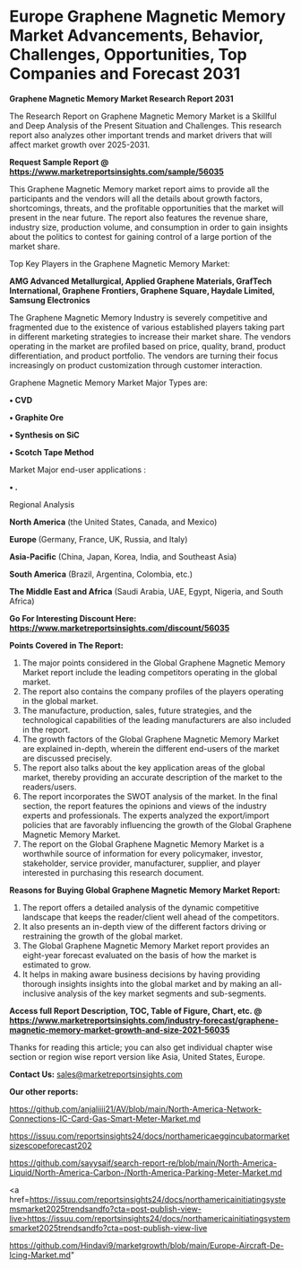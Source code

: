 # Europe Graphene Magnetic Memory Market Advancements, Behavior, Challenges, Opportunities, Top Companies and Forecast 2031

<strong>Graphene Magnetic Memory Market Research Report 2031</strong>

The Research Report on Graphene Magnetic Memory Market is a Skillful and Deep Analysis of the Present Situation and Challenges. This research report also analyzes other important trends and market drivers that will affect market growth over 2025-2031.

<strong>Request Sample Report @ <a href=https://www.marketreportsinsights.com/sample/56035>https://www.marketreportsinsights.com/sample/56035</a></strong>

This Graphene Magnetic Memory market report aims to provide all the participants and the vendors will all the details about growth factors, shortcomings, threats, and the profitable opportunities that the market will present in the near future. The report also features the revenue share, industry size, production volume, and consumption in order to gain insights about the politics to contest for gaining control of a large portion of the market share.

Top Key Players in the Graphene Magnetic Memory Market:

<strong>AMG Advanced Metallurgical, Applied Graphene Materials, GrafTech International, Graphene Frontiers, Graphene Square, Haydale Limited, Samsung Electronics</strong>

The Graphene Magnetic Memory Industry is severely competitive and fragmented due to the existence of various established players taking part in different marketing strategies to increase their market share. The vendors operating in the market are profiled based on price, quality, brand, product differentiation, and product portfolio. The vendors are turning their focus increasingly on product customization through customer interaction.

Graphene Magnetic Memory Market Major Types are:

<strong>• CVD

• Graphite Ore

• Synthesis on SiC

• Scotch Tape Method</strong>

Market Major end-user applications :

<strong>• .</strong>

Regional Analysis

</u><strong><b>North America</b></strong> (the United States, Canada, and Mexico)

<strong><b>Europe </b></strong>(Germany, France, UK, Russia, and Italy)

<strong><b>Asia-Pacific</b></strong> (China, Japan, Korea, India, and Southeast Asia)

<strong><b>South America</b></strong> (Brazil, Argentina, Colombia, etc.)

<strong><b>The Middle East and Africa</b></strong> (Saudi Arabia, UAE, Egypt, Nigeria, and South Africa)

<strong>Go For Interesting Discount Here: <a href=https://www.marketreportsinsights.com/discount/56035>https://www.marketreportsinsights.com/discount/56035</a></strong>

<strong>Points Covered in The Report:</strong>
<ol>
  <li>The major points considered in the Global Graphene Magnetic Memory Market report include the leading competitors operating in the global market.</li>
  <li>The report also contains the company profiles of the players operating in the global market.</li>
  <li>The manufacture, production, sales, future strategies, and the technological capabilities of the leading manufacturers are also included in the report.</li>
  <li>The growth factors of the Global Graphene Magnetic Memory Market are explained in-depth, wherein the different end-users of the market are discussed precisely.</li>
  <li>The report also talks about the key application areas of the global market, thereby providing an accurate description of the market to the readers/users.</li>
  <li>The report incorporates the SWOT analysis of the market. In the final section, the report features the opinions and views of the industry experts and professionals. The experts analyzed the export/import policies that are favorably influencing the growth of the Global Graphene Magnetic Memory Market.</li>
  <li>The report on the Global Graphene Magnetic Memory Market is a worthwhile source of information for every policymaker, investor, stakeholder, service provider, manufacturer, supplier, and player interested in purchasing this research document.</li>
</ol>
<strong>Reasons for Buying Global Graphene Magnetic Memory Market Report:</strong>

<ol>
  <li>The report offers a detailed analysis of the dynamic competitive landscape that keeps the reader/client well ahead of the competitors.</li>
  <li>It also presents an in-depth view of the different factors driving or restraining the growth of the global market.</li>
  <li>The Global Graphene Magnetic Memory Market report provides an eight-year forecast evaluated on the basis of how the market is estimated to grow.</li>
  <li>It helps in making aware business decisions by having providing thorough insights insights into the global market and by making an all-inclusive analysis of the key market segments and sub-segments.</li>
</ol>
<strong>Access full Report Description, TOC, Table of Figure, Chart, etc. @ <a href=https://www.marketreportsinsights.com/industry-forecast/graphene-magnetic-memory-market-growth-and-size-2021-56035>https://www.marketreportsinsights.com/industry-forecast/graphene-magnetic-memory-market-growth-and-size-2021-56035</a></strong>


Thanks for reading this article; you can also get individual chapter wise section or region wise report version like Asia, United States, Europe.

<strong>Contact Us:</strong>
sales@marketreportsinsights.com

<strong>Our other reports:</strong>

<a href=https://github.com/anjaliiii21/AV/blob/main/North-America-Network-Connections-IC-Card-Gas-Smart-Meter-Market.md>https://github.com/anjaliiii21/AV/blob/main/North-America-Network-Connections-IC-Card-Gas-Smart-Meter-Market.md</a>

<a href=https://issuu.com/reportsinsights24/docs/northamericaeggincubatormarketsizescopeforecast202>https://issuu.com/reportsinsights24/docs/northamericaeggincubatormarketsizescopeforecast202</a>

<a href=https://github.com/sayysaif/search-report-re/blob/main/North-America-Liquid/North-America-Carbon-/North-America-Parking-Meter-Market.md>https://github.com/sayysaif/search-report-re/blob/main/North-America-Liquid/North-America-Carbon-/North-America-Parking-Meter-Market.md</a>

<a href=https://issuu.com/reportsinsights24/docs/northamericainitiatingsystemsmarket2025trendsandfo?cta=post-publish-view-live>https://issuu.com/reportsinsights24/docs/northamericainitiatingsystemsmarket2025trendsandfo?cta=post-publish-view-live</a>

<a href=https://github.com/Hindavi9/marketgrowth/blob/main/Europe-Aircraft-De-Icing-Market.md>https://github.com/Hindavi9/marketgrowth/blob/main/Europe-Aircraft-De-Icing-Market.md</a>"
